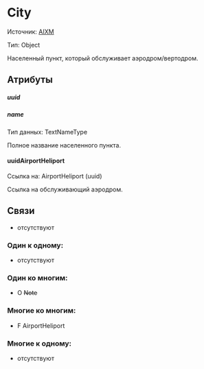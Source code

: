 City
====
Источник: [AIXM](https://extranet.eurocontrol.int/http://webprisme.cfmu.eurocontrol.int/aixmwiki_public/bin/view/AIXM/Class_City)

Тип: Object

Населенный пункт, который обслуживает аэродром/вертодром.

## Атрибуты

##### uuid

##### name
Тип данных: TextNameType

Полное название населенного пункта.

#### uuidAirportHeliport
Ссылка на: AirportHeliport (uuid)

Ссылка на обслуживающий аэродром.

## Связи

- отсутствуют

### Один к одному:

- отсутствуют

### Один ко многим:

- O ~~Note~~

### Многие ко многим:

- F AirportHeliport

### Многие к одному:

- отсутствуют
